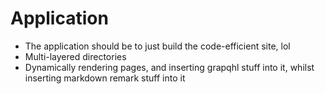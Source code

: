 # Application
* The application should be to just build the code-efficient site, lol
* Multi-layered directories
* Dynamically rendering pages, and inserting grapqhl stuff into it, whilst inserting markdown remark stuff into it
